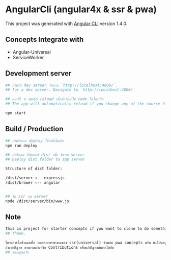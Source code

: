 # AngularCli (angular4x & ssr & pwa)

This project was generated with [Angular CLI](https://github.com/angular/angular-cli) version 1.4.0.

## Concepts Integrate with
- Angular-Universal
- ServiceWorker

## Development server
```bash
## สำหรับ dev server รันผ่าน `http://localhost:4000/`.
## for a dev server. Navigate to `http://localhost:4000/`. 

## แอฟนี้ จะ auto reload เมื่อมีการแก้ไข code ในโปรเจ็ค
## The app will automatically reload if you change any of the source files.

npm start
```

## Build / Production

```bash
## สำหรับการ deploy ใช้คำสั่งนี้ครับ
npm run deploy

## อัพโหลด โฟลเดอร์ dist เพื่อ รันบน server
## Deploy dist folder to app server

Structure of dist folder:

/dist/server <-- expressjs
/dist/brower <-- angular


## รัน ssr บน server
node /dist/server/bin/www.js
```

## Note
```bash
This is project for starter concepts if you want to clone to do something please check and fix bug for me.
## Thank.

โครงการนี้สร้างมาเพื่อ ทดสอบการทำงานของ ssr(universal) ร่วมกับ pwa concepts ครับ ยังมีบัคอยู่ครับ แต่จากการทดสอบใช้งานได้ครับ
ถ้าเจอปัญหา สามารถแจ้งหรือ Contributions เพื่อแก้ปัญหากับเราได้คับ
## ขอบคุณครับ
```